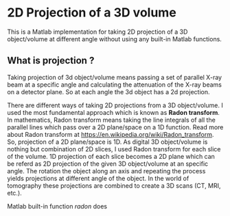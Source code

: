 # 2D Projection of a 3D volume 

This is a Matlab implementation for taking 2D projection of a 3D object/volume at different angle without using any built-in Matlab functions. 

## What is projection ?
Taking projection of 3d object/volume means passing a set of parallel X-ray beam at a specific angle and calculating the attenuation of the X-ray beams on a detector plane. So at each angle the 3d object has a 2d projection. 

There are different ways of taking 2D projections from a 3D object/volume. I used the most fundamental approach which is known as **Radon transform**. In mathematics, Radon transform means taking the line integrals of all the parallel lines which pass over a 2D plane/space on a 1D function. Read more about Radon transform at https://en.wikipedia.org/wiki/Radon_transform. So, projection of a 2D plane/space is 1D. As digital 3D object/volume is nothing but combination of 2D slices, I used Radon transform for each slice of the volume. 1D projection of each slice becomes a 2D plane which can be referd as 2D projection of the given 3D object/volume at an specific angle. The rotation the object along an axis and repeating the process yields projections at different angle of the object. In the world of tomography these projections are combined to create a 3D scans (CT, MRI, etc.). 



Matlab built-in function _radon_ does
